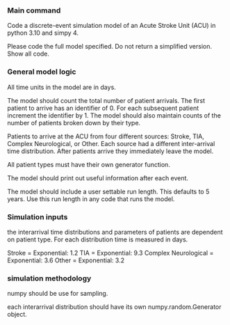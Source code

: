 ### Main command

Code a discrete-event simulation model of an Acute Stroke Unit (ACU) in python 3.10 and simpy 4. 

Please code the full model specified. Do not return a simplified version. Show all code.

### General model logic

All time units in the model are in days.

The model should count the total number of patient arrivals.  The first patient to arrive has an identifier of 0. For each subsequent patient increment the identifier by 1.  The model should also maintain counts of the number of patients broken down by their type.

Patients to arrive at the ACU from four different sources: Stroke, TIA, Complex Neurological, or Other. Each source had a different inter-arrival time distribution.  After patients arrive they immediately leave the model.

All patient types must have their own generator function.

The model should print out useful information after each event.

The model should include a user settable run length. This defaults to 5 years.  Use this run length in any code that runs the model.


### Simulation inputs

the interarrival time distributions and parameters of patients are dependent on patient type. For each distribution time is measured in days.

Stroke = Exponential: 1.2
TIA = Exponential: 9.3
Complex Neurological = Exponential: 3.6
Other = Exponential: 3.2


### simulation methodology

numpy should be use for sampling.

each interarrival distribution should have its own numpy.random.Generator object.